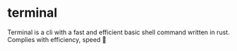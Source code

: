 # terminal

Terminal is a cli with a fast and efficient basic shell command written in rust. Complies with efficiency, speed 🎉

